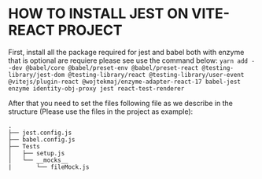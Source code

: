 # HOW TO INSTALL JEST ON VITE-REACT PROJECT

First, install all the package required for jest and babel both with enzyme that is optional are requiere please see use the command below:
`yarn add --dev @babel/core @babel/preset-env @babel/preset-react @testing-library/jest-dom @testing-library/react @testing-library/user-event @vitejs/plugin-react @wojtekmaj/enzyme-adapter-react-17 babel-jest enzyme identity-obj-proxy jest react-test-renderer`

After that you need to set the files following file as we describe in the structure (Please use the files in the project as example):

```
.
├── jest.config.js
├── babel.config.js
├── Tests
│   ├── setup.js
│   └── __mocks__
|       └── fileMock.js
```
